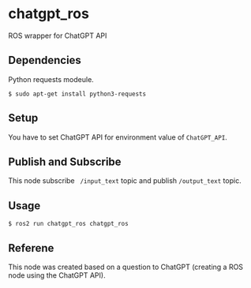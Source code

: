 # chatgpt_ros
ROS wrapper for ChatGPT API

## Dependencies
Python requests modeule.

```
$ sudo apt-get install python3-requests
```

## Setup
You have to set ChatGPT API for environment value of `ChatGPT_API`.

## Publish and Subscribe
This node subscribe ` /input_text` topic and publish `/output_text` topic.

## Usage

```
$ ros2 run chatgpt_ros chatgpt_ros
```

## Referene
This node was created based on a question to ChatGPT (creating a ROS node using the ChatGPT API).

